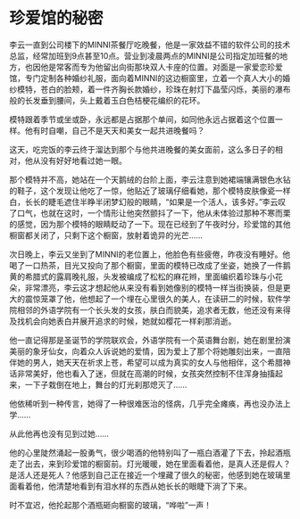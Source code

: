 # 珍爱馆的秘密

李云一直到公司楼下的MINNI茶餐厅吃晚餐，他是一家效益不错的软件公司的技术总监，经常加班到9点甚至10点。营业到凌晨两点的MINNI是公司指定加班餐的地方，也因他是常客而专为他留出向街那块双人卡座的位置。对面是一家爱恋珍爱馆，专门定制各种婚纱礼服，面向着MINNI的这边橱窗里，立着一个真人大小的婚纱模特，苍白的脸颊，着一件齐胸长款婚纱，珍珠在射灯下晶莹闪烁，美丽的瀑布般的长发垂到腰间，头上戴着玉白色桔梗花编织的花环。

模特跟着季节或坐或卧，永远都是占据那个单间，如同他永远占据着这个位置一样。他有时自嘲，自己不是天天和美女一起共进晚餐吗？

这天，吃完饭的李云终于溜达到那个与他共进晚餐的美女面前，这么多日子的相对，他从没有好好地看过她一眼。

那个模特并不高，她站在一个天鹅绒的台阶上面，李云注意到她裙端镶满银色水钻的鞋子，这个发现让他吃了一惊，他贴近了玻璃仔细看她，那个模特皮肤像瓷一样白，长长的睫毛遮住半睁半闭梦幻般的眼睛，“如果是一个活人，该多好。”李云叹了口气，也就在这时，一个情形让他突然颤抖了一下，他从未体验过那种不寒而栗的感觉，因为那个模特的眼睛眨动了一下。现在已经到了午夜时分，珍爱馆的其他橱窗都关闭了，只剩下这个橱窗，放射着诡异的光芒……

次日晚上，李云又坐到了MINNI的老位置上，他脸色有些疲倦，昨夜没有睡好。他喝了一口热茶，目光又投向了那个橱窗，里面的模特已改成了坐姿，她换了一件鹅黄的希腊式的露肩晚礼服，头发被编成了松松的麻花辫，里面编织着珍珠与小花朵，非常漂亮，李云这才想起他从来没有看到她像别的模特一样当街换装，但是更大的震惊笼罩了他，他想起了一个埋在心里很久的美人，在读研二的时候，软件学院相邻的外语学院有一个长头发的女孩，肤白而貌美，追求者无数，他还没有来得及找机会向她表白并展开追求的时候，她就如樱花一样刹那消逝。

他一直记得那是圣诞节的学院联欢会，外语学院有一个英语舞台剧，她在剧里扮演美丽的象牙仙女，向着众人诉说她的爱情，因为爱上了那个将她雕刻出来，一直陪伴她的男人，她天天在祈求上苍，希望可以成为真实的女人与他相伴，这个希腊神话非常美好，他也看入了迷，但就在高潮的时候，女孩突然控制不住浑身抽搐起来，一下子栽倒在地上，舞台的灯光刹那熄灭了……

他依稀听到一种传言，她得了一种很难医治的怪病，几乎完全瘫痪，再也没办法上学……

从此他再也没有见到过她……

他的心里陡然涌起一股勇气，很少喝酒的他特别叫了一瓶白酒灌了下去，拎起酒瓶走了出去，来到珍爱馆的橱窗前。灯光暖暖，她在里面看着他，是真人还是假人？是活人还是死人？他感到自己正在接近一个埋藏了很久的秘密，他感到她在玻璃里面看着他，他清楚地看到有泪水样的东西从她长长的眼睫下淌了下来。

时不宜迟，他抡起那个酒瓶砸向橱窗的玻璃，“哗啦”一声！